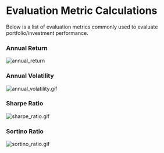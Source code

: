 # Evaluation Metric Calculations

Below is a list of evaluation metrics commonly used to evaluate portfolio/investment performance.

### Annual Return

  ![annual_return](Images/annual_return.gif)

### Annual Volatility

  ![annual_volatility.gif](Images/annual_volatility.gif)

### Sharpe Ratio

  ![sharpe_ratio.gif](Images/sharpe_ratio.gif)

### Sortino Ratio

  ![sortino_ratio.gif](Images/sortino_ratio.gif)
